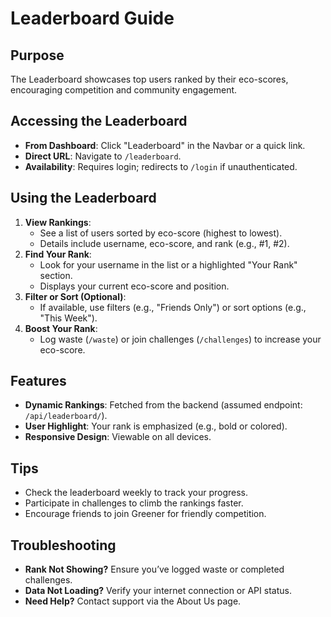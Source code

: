 # Leaderboard Guide

## Purpose
The Leaderboard showcases top users ranked by their eco-scores, encouraging competition and community engagement.

## Accessing the Leaderboard
- **From Dashboard**: Click "Leaderboard" in the Navbar or a quick link.
- **Direct URL**: Navigate to `/leaderboard`.
- **Availability**: Requires login; redirects to `/login` if unauthenticated.

## Using the Leaderboard
1. **View Rankings**:
   - See a list of users sorted by eco-score (highest to lowest).
   - Details include username, eco-score, and rank (e.g., #1, #2).
2. **Find Your Rank**:
   - Look for your username in the list or a highlighted "Your Rank" section.
   - Displays your current eco-score and position.
3. **Filter or Sort (Optional)**:
   - If available, use filters (e.g., "Friends Only") or sort options (e.g., "This Week").
4. **Boost Your Rank**:
   - Log waste (`/waste`) or join challenges (`/challenges`) to increase your eco-score.

## Features
- **Dynamic Rankings**: Fetched from the backend (assumed endpoint: `/api/leaderboard/`).
- **User Highlight**: Your rank is emphasized (e.g., bold or colored).
- **Responsive Design**: Viewable on all devices.

## Tips
- Check the leaderboard weekly to track your progress.
- Participate in challenges to climb the rankings faster.
- Encourage friends to join Greener for friendly competition.

## Troubleshooting
- **Rank Not Showing?** Ensure you’ve logged waste or completed challenges.
- **Data Not Loading?** Verify your internet connection or API status.
- **Need Help?** Contact support via the About Us page.